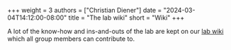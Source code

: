 +++
weight = 3
authors = ["Christian Diener"]
date = "2024-03-04T14:12:00-08:00"
title = "The lab wiki"
short = "Wiki"
+++

A lot of the know-how and ins-and-outs of the lab are kept on our
[lab wiki](https://github.com/dienerlab/.github/wiki) which all group members
can contribute to.